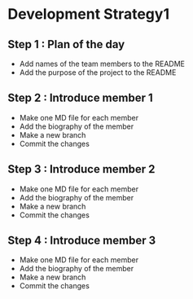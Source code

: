 # Development Strategy1

## Step 1 : Plan of the day
 * Add names of the team members to the README
 * Add the purpose of the project to the README
 
 ## Step 2 : Introduce member 1

 * Make one MD file for each member
 * Add the biography of the member
 * Make a new branch
 * Commit the changes

 ## Step 3 : Introduce member 2

 * Make one MD file for each member
 * Add the biography of the member
 * Make a new branch
 * Commit the changes

 ## Step 4 : Introduce member 3

 * Make one MD file for each member
 * Add the biography of the member
 * Make a new branch
 * Commit the changes